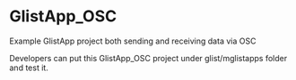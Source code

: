 # GlistApp_OSC
Example GlistApp project both sending and receiving data via OSC

Developers can put this GlistApp_OSC project under glist/mglistapps folder and test it.
